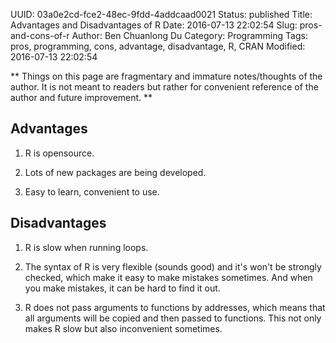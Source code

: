UUID: 03a0e2cd-fce2-48ec-9fdd-4addcaad0021
Status: published
Title: Advantages and Disadvantages of R
Date: 2016-07-13 22:02:54
Slug: pros-and-cons-of-r
Author: Ben Chuanlong Du
Category: Programming
Tags: pros, programming, cons, advantage, disadvantage, R, CRAN
Modified: 2016-07-13 22:02:54

**
Things on this page are fragmentary and immature notes/thoughts of the author. 
It is not meant to readers but rather for convenient reference of the author and future improvement.
**
 

## Advantages

1. R is opensource.

2. Lots of new packages are being developed.

3. Easy to learn, convenient to use.

## Disadvantages

1. R is slow when running loops.

2. The syntax of R is very flexible (sounds good) 
and it's won't be strongly checked, 
which make it easy to make mistakes sometimes. 
And when you make mistakes, it can be hard to find it out.

3. R does not pass arguments to functions by addresses, 
which means that all arguments will be copied and then passed to functions. 
This not only makes R slow but also inconvenient sometimes.


